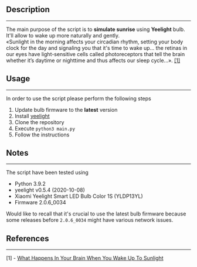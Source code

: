 ## Description
___
The main purpose of the script is to **simulate sunrise** using **Yeelight** bulb. 
It'll allow to wake up more naturally and gently.   
«Sunlight in the morning affects your circadian rhythm, setting your body clock for the day and 
signaling you that it's time to wake up... the retinas in our eyes have light-sensitive cells called photoreceptors that 
tell the brain whether it’s daytime or nighttime and thus affects our sleep cycle...». [[1]](#references)
## Usage
___
In order to use the script please perform the following steps
1. Update bulb firmware to the **latest** version
2. Install [yeelight](https://gitlab.com/stavros/python-yeelight.git)
3. Clone the repository
4. Execute `python3 main.py`
5. Follow the instructions
## Notes
___
The script have been tested using  
* Python 3.9.2
* yeelight v0.5.4 (2020-10-08)
* Xiaomi Yeelight Smart LED Bulb Color 1S (YLDP13YL)
* Firmware 2.0.6_0034  

Would like to recall that it's crucial to use the latest bulb firmware because some releases before `2.0.6_0034` 
might have various network issues.
## References
___
[1] - [What Happens In Your Brain When You Wake Up To Sunlight](https://www.bustle.com/p/waking-up-to-sunlight-does-this-to-your-brain-19448915)

